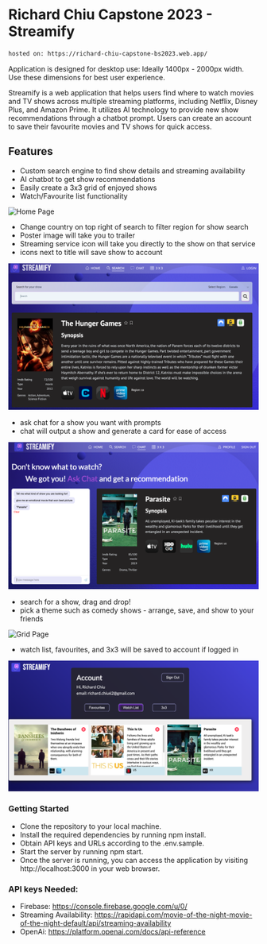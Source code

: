 # Richard Chiu Capstone 2023 - Streamify

```sh
hosted on: https://richard-chiu-capstone-bs2023.web.app/
```

Application is designed for desktop use: Ideally 1400px - 2000px width. Use these dimensions for best user experience.

Streamify is a web application that helps users find where to watch movies and TV shows across multiple streaming platforms, including Netflix, Disney Plus, and Amazon Prime. It utilizes AI technology to provide new show recommendations through a chatbot prompt. Users can create an account to save their favourite movies and TV shows for quick access.

## Features

- Custom search engine to find show details and streaming availability
- AI chatbot to get show recommendations
- Easily create a 3x3 grid of enjoyed shows
- Watch/Favourite list functionality

![Home Page](./public/streamify-pics/home.png)

- Change country on top right of search to filter region for show search
- Poster image will take you to trailer
- Streaming service icon will take you directly to the show on that service
- icons next to title will save show to account

![Search Page](./public/streamify-pics/search.png)

- ask chat for a show you want with prompts
- chat will output a show and generate a card for ease of access

![Chat Page](./public/streamify-pics/chat.png)

- search for a show, drag and drop!
- pick a theme such as comedy shows - arrange, save, and show to your friends

![Grid Page](./public/streamify-pics/grid.png)

- watch list, favourites, and 3x3 will be saved to account if logged in

![List Page](./public/streamify-pics/list.png)

### Getting Started

- Clone the repository to your local machine.
- Install the required dependencies by running npm install.
- Obtain API keys and URLs according to the .env.sample.
- Start the server by running npm start.
- Once the server is running, you can access the application by visiting http://localhost:3000 in your web browser.

### API keys Needed:

- Firebase: https://console.firebase.google.com/u/0/
- Streaming Availability: https://rapidapi.com/movie-of-the-night-movie-of-the-night-default/api/streaming-availability
- OpenAi: https://platform.openai.com/docs/api-reference

